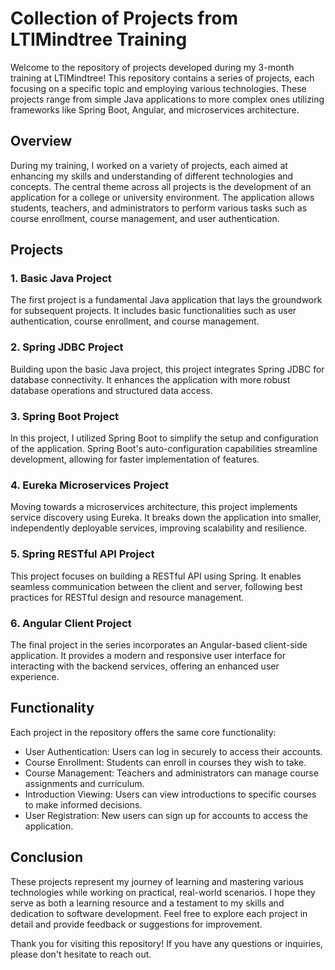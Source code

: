 # Collection of Projects from LTIMindtree Training

Welcome to the repository of projects developed during my 3-month training at LTIMindtree! This repository contains a series of projects, each focusing on a specific topic and employing various technologies. These projects range from simple Java applications to more complex ones utilizing frameworks like Spring Boot, Angular, and microservices architecture.

## Overview

During my training, I worked on a variety of projects, each aimed at enhancing my skills and understanding of different technologies and concepts. The central theme across all projects is the development of an application for a college or university environment. The application allows students, teachers, and administrators to perform various tasks such as course enrollment, course management, and user authentication.

## Projects

### 1. Basic Java Project

The first project is a fundamental Java application that lays the groundwork for subsequent projects. It includes basic functionalities such as user authentication, course enrollment, and course management.

### 2. Spring JDBC Project

Building upon the basic Java project, this project integrates Spring JDBC for database connectivity. It enhances the application with more robust database operations and structured data access.

### 3. Spring Boot Project

In this project, I utilized Spring Boot to simplify the setup and configuration of the application. Spring Boot's auto-configuration capabilities streamline development, allowing for faster implementation of features.

### 4. Eureka Microservices Project

Moving towards a microservices architecture, this project implements service discovery using Eureka. It breaks down the application into smaller, independently deployable services, improving scalability and resilience.

### 5. Spring RESTful API Project

This project focuses on building a RESTful API using Spring. It enables seamless communication between the client and server, following best practices for RESTful design and resource management.

### 6. Angular Client Project

The final project in the series incorporates an Angular-based client-side application. It provides a modern and responsive user interface for interacting with the backend services, offering an enhanced user experience.

## Functionality

Each project in the repository offers the same core functionality:

- User Authentication: Users can log in securely to access their accounts.
- Course Enrollment: Students can enroll in courses they wish to take.
- Course Management: Teachers and administrators can manage course assignments and curriculum.
- Introduction Viewing: Users can view introductions to specific courses to make informed decisions.
- User Registration: New users can sign up for accounts to access the application.

## Conclusion

These projects represent my journey of learning and mastering various technologies while working on practical, real-world scenarios. I hope they serve as both a learning resource and a testament to my skills and dedication to software development. Feel free to explore each project in detail and provide feedback or suggestions for improvement.

Thank you for visiting this repository! If you have any questions or inquiries, please don't hesitate to reach out.

[//]: # (Add any additional sections or information as necessary)
